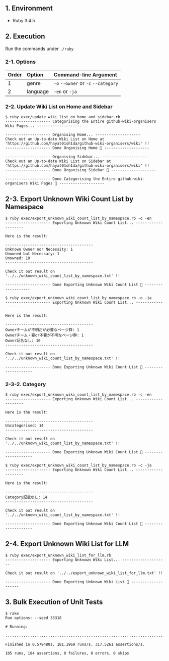 ## 1. Environment

- Ruby 3.4.5

## 2. Execution

Run the commands under `./ruby`

### 2-1. Options

|Order |Option   |Command-line Argument               |
|:-----|:--------|:-----------------------------------|
|1     |genre    |`-o` `--owner` or `-c` `--category` |
|2     |language |`-en` or `-ja`                      |

### 2-2. Update Wiki List on Home and Sidebar

```command
$ ruby exec/update_wiki_list_on_home_and_sidebar.rb
-------------------- Categorising the Entire github-wiki-organisers Wiki Pages... --------------------

-------------------- Organising Home... --------------------
Check out an Up-to-date Wiki List on Home at 'https://github.com/hayat01sh1da/github-wiki-organisers/wiki' !!
-------------------- Done Organising Home 🎉 --------------------

-------------------- Organising Sidebar... --------------------
Check out an Up-to-date Wiki List on Sidebar at 'https://github.com/hayat01sh1da/github-wiki-organisers/wiki' !!
-------------------- Done Organising Sidebar 🎉 --------------------

-------------------- Done Categorising the Entire github-wiki-organisers Wiki Pages 🎉 --------------------
```

## 2-3. Export Unknown Wiki Count List by Namespace

```command
$ ruby exec/export_unknown_wiki_count_list_by_namespace.rb -o -en
-------------------- Exporting Unknown Wiki Count List... --------------------

Here is the result:

---------------------------------------
Unknown Owner nor Necessity: 1
Unowned but Necessary: 1
Unowned: 10
---------------------------------------

Check it out result on '../../unknown_wiki_count_list_by_namespace.txt' !!

-------------------- Done Exporting Unknown Wiki Count List 🎉 -------------------
```

```command
$ ruby exec/export_unknown_wiki_count_list_by_namespace.rb -o -ja
-------------------- Exporting Unknown Wiki Count List... --------------------

Here is the result:

---------------------------------------
Ownerチームが不明だが必要なページ群: 1
Ownerチーム・要or不要が不明なページ群: 1
Owner記名なし: 10
---------------------------------------

Check it out result on '../../unknown_wiki_count_list_by_namespace.txt' !!

-------------------- Done Exporting Unknown Wiki Count List 🎉 --------------------
```

### 2-3-2. Category

```command
$ ruby exec/export_unknown_wiki_count_list_by_namespace.rb -c -en
-------------------- Exporting Unknown Wiki Count List... --------------------

Here is the result:

---------------------------------------
Uncategorised: 14
---------------------------------------

Check it out result on '../../unknown_wiki_count_list_by_namespace.txt' !!

-------------------- Done Exporting Unknown Wiki Count List 🎉 --------------------
```

```command
$ ruby exec/export_unknown_wiki_count_list_by_namespace.rb -c -ja
-------------------- Exporting Unknown Wiki Count List... --------------------

Here is the result:

---------------------------------------
Category記載なし: 14
---------------------------------------

Check it out result on '../../unknown_wiki_count_list_by_namespace.txt' !!

-------------------- Done Exporting Unknown Wiki Count List 🎉 --------------------
```

## 2-4. Export Unknown Wiki List for LLM 

```command
$ ruby exec/export_unknown_wiki_list_for_llm.rb
-------------------- Exporting Unknown Wiki List... --------------------

Check it out result on '../../export_unknown_wiki_list_for_llm.txt' !!

-------------------- Done Exporting Unknown Wiki List 🎉 --------------------
```

## 3. Bulk Execution of Unit Tests

```command
$ rake
Run options: --seed 33318

# Running:

.........................................................................................................

Finished in 0.579480s, 181.1969 runs/s, 317.5261 assertions/s.

105 runs, 184 assertions, 0 failures, 0 errors, 0 skips
```
